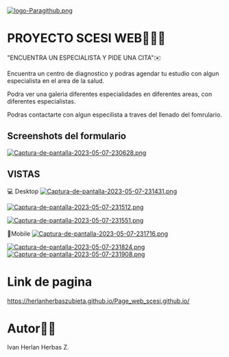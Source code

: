 [![logo-Paragithub.png](https://i.postimg.cc/Pxnwf4tC/logo-Paragithub.png)](https://postimg.cc/yJndv03K)

# PROYECTO SCESI WEB🙋‍♂️🙌
 "ENCUENTRA UN ESPECIALISTA Y PIDE UNA CITA"✉️

Encuentra un centro de diagnostico y podras agendar tu estudio con algun especialista en el area de la salud.

Podra ver una galeria diferentes especialidades en diferentes areas, con diferentes especialistas.
 
Podras contactarte con algun especilista a traves del llenado del fomrulario.

## Screenshots del formulario

[![Captura-de-pantalla-2023-05-07-230628.png](https://i.postimg.cc/gJTSwcFH/Captura-de-pantalla-2023-05-07-230628.png)](https://postimg.cc/yg0XtHND)


## VISTAS

💻 Desktop
[![Captura-de-pantalla-2023-05-07-231431.png](https://i.postimg.cc/L5rN4yK9/Captura-de-pantalla-2023-05-07-231431.png)](https://postimg.cc/zHFn0FG6)

[![Captura-de-pantalla-2023-05-07-231512.png](https://i.postimg.cc/Cx4XJgpb/Captura-de-pantalla-2023-05-07-231512.png)](https://postimg.cc/dhL5tg10)

[![Captura-de-pantalla-2023-05-07-231551.png](https://i.postimg.cc/NMXxJ62Z/Captura-de-pantalla-2023-05-07-231551.png)](https://postimg.cc/gXYRr6DK)

📱Mobile
[![Captura-de-pantalla-2023-05-07-231716.png](https://i.postimg.cc/d3tLkvFn/Captura-de-pantalla-2023-05-07-231716.png)](https://postimg.cc/Pp9t9gP8)

[![Captura-de-pantalla-2023-05-07-231824.png](https://i.postimg.cc/NF9vPPkB/Captura-de-pantalla-2023-05-07-231824.png)](https://postimg.cc/jnb1Dc1F)
[![Captura-de-pantalla-2023-05-07-231908.png](https://i.postimg.cc/RF3vjFvk/Captura-de-pantalla-2023-05-07-231908.png)](https://postimg.cc/Fd4tShdp)

# Link de pagina
https://herlanherbaszubieta.github.io/Page_web_scesi.github.io/

# Autor👨‍💻
Ivan Herlan Herbas Z.

